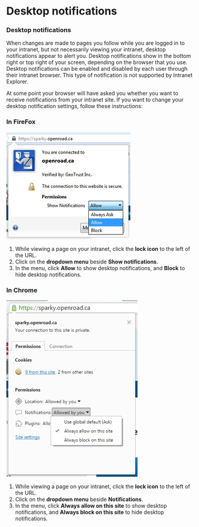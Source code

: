 # Desktop notifications

### Desktop notifications

When changes are made to pages you follow while you are logged in to your intranet, but not necessarily viewing your intranet, desktop notifications appear to alert you. Desktop notifications show in the bottom right or top right of your screen, depending on the browser that you use. Desktop notifications can be enabled and disabled by each user through their intranet browser. This type of notification is not supported by Intranet Explorer.  
  
At some point your browser will have asked you whether you want to receive notifications from your intranet site. If you want to change your desktop notification settings, follow these instructions:

### **In FireFox**

![](../../../.gitbook/assets/6%20%283%29.jpg)



1. While viewing a page on your intranet, click the **lock icon** to the left of the URL.
2. Click on the **dropdown menu** beside **Show notifications**.
3. In the menu, click **Allow** to show desktop notifications, and **Block** to hide desktop notifications.

### **In Chrome**

![](../../../.gitbook/assets/7%20%286%29.jpg)



1. While viewing a page on your intranet, click the **lock icon** to the left of the URL.
2. Click on the **dropdown menu** beside **Notifications**.
3. In the menu, click **Always allow on this site** to show desktop notifications, and **Always block on this site** to hide desktop notifications.

